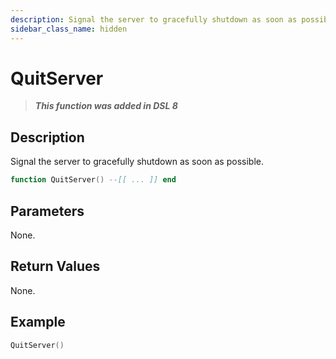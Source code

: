 ```yaml
---
description: Signal the server to gracefully shutdown as soon as possible.
sidebar_class_name: hidden
---
```


# QuitServer

> **_This function was added in DSL 8_**

## Description

Signal the server to gracefully shutdown as soon as possible.

```lua
function QuitServer() --[[ ... ]] end
```

## Parameters

None.

## Return Values

None.

## Example

```lua
QuitServer()
```
